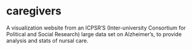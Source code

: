 # caregivers
A visualization website from an ICPSR’S (Inter-university Consortium for Political and Social Research) large data set on Alzheimer’s, to provide analysis and stats of nursal care.
